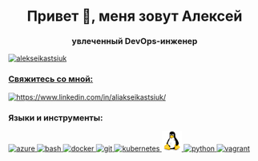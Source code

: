 <h1 align="center">Привет 👋, меня зовут Алексей</h1>
<h3 align="center">увлеченный DevOps-инженер</h3>

<p align="left"> <a href="https: //github.com/ryo-ma/github-profile-trophy"><img src="https://github-profile-trophy.vercel.app/?username=alekseikastsiuk" alt="alekseikastsiuk" /></ a> </p>

<h3 align="left">Свяжитесь со мной:</h3>
<p align="left">
<a href="https://linkedin.com/in/https://www .linkedin.com/in/aliakseikastsiuk/" target="blank"><img align="center" src="https://raw.githubusercontent.com/rahuldkjain/github-profile-readme-generator/master/src/ images/icons/Social/linked-in-alt.svg" alt="https://www.linkedin.com/in/aliakseikastsiuk/" height="30" width="40" /></a>
</p>

<h3 align="left">Языки и инструменты:</h3 >
<p align="left"> <a href="https://azure.microsoft.com/en-in/" target="_blank" rel="noreferrer"> <img src="https://www. vectorlogo.zone/logos/microsoft_azure/microsoft_azure-icon.svg" alt="azure" width="40" height="40"/> </a> <a href="https://www.gnu.org/ software/bash/" target="_blank" rel="noreferrer"> <img src="https://www.vectorlogo.zone/logos/gnu_bash/gnu_bash-icon.svg" alt="bash" width="40 " height="40"/> </a> <a href="https://www.docker.com/" target="_blank" rel="noreferrer"> <img src="https://raw. githubusercontent.com/devicons/devicon/master/icons/docker/docker-original-wordmark.svg" alt="docker" width="40" height="40"/> </a> <a href="https:// git-scm.com/" target="_blank" rel="noreferrer"> <img src="https://www.vectorlogo.zone/logos/git-scm/git-scm-icon.svg" alt=" git" width="40" height="40"/> </a> <a href="https://kubernetes.io" target="_blank" rel="noreferrer"> <img src="https:/ /www.vectorlogo.zone/logos/kubernetes/kubernetes-icon.svg" alt="kubernetes" width="40" height="40"/> </a> <a href="https://www.linux .org/"цель="_blank" rel="noreferrer"> <img src="https://raw.githubusercontent.com/devicons/devicon/master/icons/linux/linux-original.svg" alt="linux" width="40" height ="40"/> </a> <a href="https://www.python.org" target="_blank" rel="noreferrer"> <img src="https://raw.githubusercontent.com /devicons/devicon/master/icons/python/python-original.svg" alt="python" width="40" height="40"/> </a> <a href="https://www.vagrantup .com/" target="_blank" rel="noreferrer"> <img src="https://www.vectorlogo.zone/logos/vagrantup/vagrantup-icon.svg" alt="vagrant" width="40"высота = "40"/> </a> </p>